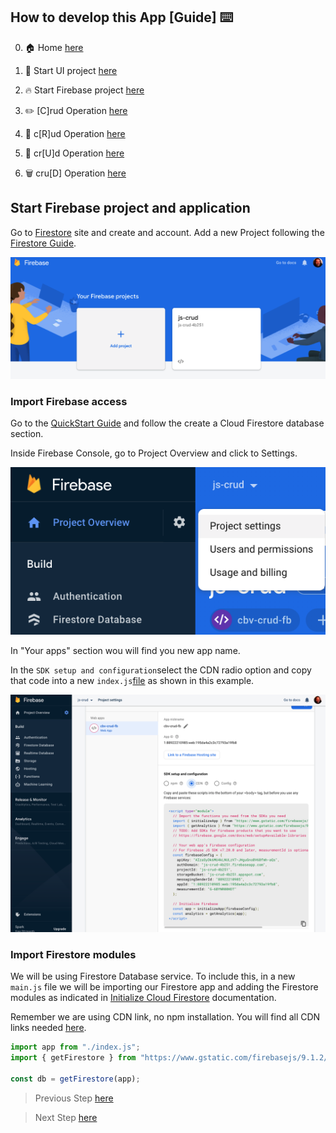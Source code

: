 ## How to develop this App [Guide] :keyboard:	

0.  :house: Home [here](/README.md)

1.  :checkered_flag: Start UI project [here](/00starterfiles.md)
2.  :fire: Start Firebase project [here](/01firebase.md)
3.  :pencil2:	[C]rud Operation [here](/02create.md)
4.  :notebook:	c[R]ud Operation [here](/03read.md)
5.  :memo: cr[U]d Operation [here](/04update.md)
6.  :wastebasket:	cru[D] Operation [here](/05delete.md)

## Start Firebase project and application

Go to [Firestore](https://firebase.google.com/) site and create and account.
Add a new Project following the [Firestore Guide](https://firebase.google.com/docs/web/setup#create-firebase-project-and-app).

![Project](/images/project.png)

### Import Firebase access

Go to the [QuickStart Guide](https://firebase.google.com/docs/firestore/quickstart) and follow the create a Cloud Firestore database section.

Inside Firebase Console, go to Project Overview and click to Settings.

![Project Settings](/images/settings.png)

In "Your apps" section wou will find you new app name.

In the `SDK setup and configuration`select the CDN radio option and copy that code into a new `index.js`[file]() as shown in this example.

![Project Settings](/images/cdn-option.png)

### Import Firestore modules

We will be using Firestore Database service.
To include this, in a new `main.js` file we will be importing our Firestore app and adding the Firestore modules as indicated in [Initialize Cloud Firestore](https://firebase.google.com/docs/firestore/quickstart#initialize) documentation.

Remember we are using CDN link, no npm installation. You will find all CDN links needed [here](https://firebase.google.com/docs/web/learn-more#available-libraries).

```javascript
import app from "./index.js";
import { getFirestore } from "https://www.gstatic.com/firebasejs/9.1.2/firebase-firestore.js";

const db = getFirestore(app);
```

> Previous Step [here](/00starterfiles.md)

> Next Step [here](/02create.md)
